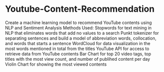 # Youtube-Content-Recommendation
Create a machine learning model to recommend YouTube contents using NLP and Sentiment Analysis
Methods Used:
Stopwords for text mining in NLP that eliminates words that add no values to a search
Punkt tokenizer for separating sentences and build a model of abbreviation words, collocation, and words that starts a sentence
WordCloud for data visualization in the most words mentioned in total from the titles
YouTube API for access to retrieve data from YouTube contents
Bar Chart for top 20 video tags, top titles with the most view count, and number of publihed content per day
Violin Chart for showing the most viewed contents

